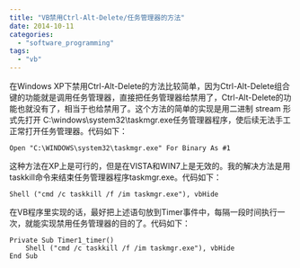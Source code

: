 ```yaml
---
title: "VB禁用Ctrl-Alt-Delete/任务管理器的方法"
date: 2014-10-11
categories: 
  - "software_programming"
tags: 
  - "vb"
---
```


在Windows XP下禁用Ctrl-Alt-Delete的方法比较简单，因为Ctrl-Alt-Delete组合键的功能就是调用任务管理器，直接把任务管理器给禁用了，Ctrl-Alt-Delete的功能也就没有了，相当于也给禁用了。这个方法的简单的实现是用二进制 stream 形式先打开 C:\\windows\\system32\\taskmgr.exe任务管理器程序，使后续无法手工正常打开任务管理器。代码如下：

```
Open "C:\WINDOWS\system32\taskmgr.exe" For Binary As #1
```

这种方法在XP上是可行的，但是在VISTA和WIN7上是无效的。我的解决方法是用taskkill命令来结束任务管理器程序taskmgr.exe。代码如下：

```
Shell ("cmd /c taskkill /f /im taskmgr.exe"), vbHide
```

在VB程序里实现的话，最好把上述语句放到Timer事件中，每隔一段时间执行一次，就能实现禁用任务管理器的目的了。代码如下：

```
Private Sub Timer1_timer()
    Shell ("cmd /c taskkill /f /im taskmgr.exe"), vbHide
End Sub
```
